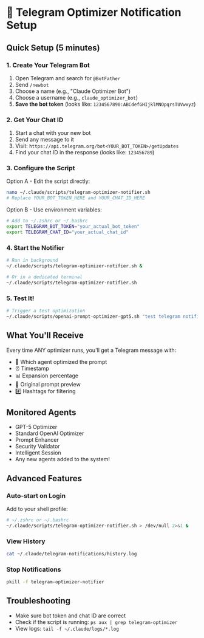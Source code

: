# 🤖 Telegram Optimizer Notification Setup

## Quick Setup (5 minutes)

### 1. Create Your Telegram Bot
1. Open Telegram and search for `@BotFather`
2. Send `/newbot` 
3. Choose a name (e.g., "Claude Optimizer Bot")
4. Choose a username (e.g., `claude_optimizer_bot`)
5. **Save the bot token** (looks like: `1234567890:ABCdefGHIjklMNOpqrsTUVwxyz`)

### 2. Get Your Chat ID
1. Start a chat with your new bot
2. Send any message to it
3. Visit: `https://api.telegram.org/bot<YOUR_BOT_TOKEN>/getUpdates`
4. Find your chat ID in the response (looks like: `123456789`)

### 3. Configure the Script

Option A - Edit the script directly:
```bash
nano ~/.claude/scripts/telegram-optimizer-notifier.sh
# Replace YOUR_BOT_TOKEN_HERE and YOUR_CHAT_ID_HERE
```

Option B - Use environment variables:
```bash
# Add to ~/.zshrc or ~/.bashrc
export TELEGRAM_BOT_TOKEN="your_actual_bot_token"
export TELEGRAM_CHAT_ID="your_actual_chat_id"
```

### 4. Start the Notifier
```bash
# Run in background
~/.claude/scripts/telegram-optimizer-notifier.sh &

# Or in a dedicated terminal
~/.claude/scripts/telegram-optimizer-notifier.sh
```

### 5. Test It!
```bash
# Trigger a test optimization
~/.claude/scripts/openai-prompt-optimizer-gpt5.sh "test telegram notifications"
```

## What You'll Receive

Every time ANY optimizer runs, you'll get a Telegram message with:
- 🧠 Which agent optimized the prompt
- ⏰ Timestamp
- 📊 Expansion percentage
- 📝 Original prompt preview
- #️⃣ Hashtags for filtering

## Monitored Agents
- GPT-5 Optimizer
- Standard OpenAI Optimizer
- Prompt Enhancer
- Security Validator
- Intelligent Session
- Any new agents added to the system!

## Advanced Features

### Auto-start on Login
Add to your shell profile:
```bash
# ~/.zshrc or ~/.bashrc
~/.claude/scripts/telegram-optimizer-notifier.sh > /dev/null 2>&1 &
```

### View History
```bash
cat ~/.claude/telegram-notifications/history.log
```

### Stop Notifications
```bash
pkill -f telegram-optimizer-notifier
```

## Troubleshooting
- Make sure bot token and chat ID are correct
- Check if the script is running: `ps aux | grep telegram-optimizer`
- View logs: `tail -f ~/.claude/logs/*.log`